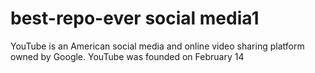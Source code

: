 # best-repo-ever social media1
YouTube is an American social media and online video sharing platform owned by Google. YouTube was founded on February 14
